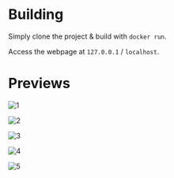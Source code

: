 # Building

Simply clone the project & build with `docker run`.

Access the webpage at `127.0.0.1` / `localhost`.

# Previews

![1](https://github.com/user-attachments/assets/7c5a27d9-b58a-44a0-b154-e283a3c80e98)

![2](https://github.com/user-attachments/assets/f77bd950-7a9b-4bf6-849f-ee7372607f3e)

![3](https://github.com/user-attachments/assets/802a8dec-e86a-4b15-b9c7-8278a1de9b0e)

![4](https://github.com/user-attachments/assets/bd082e20-64fd-43dd-8b49-c14593132294)

![5](https://github.com/user-attachments/assets/09684fc7-b598-43ad-af4c-0a0e7c2e33e3)
